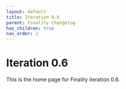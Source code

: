 ```yaml
---
layout: default
title: Iteration 0.6
parent: Finality Changelog
has_children: true
nav_order: 2
---
```

# Iteration 0.6
This is the home page for Finality iteration 0.6.